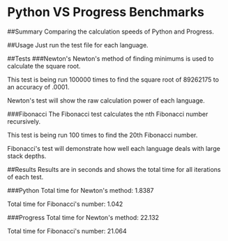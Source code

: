 Python VS Progress Benchmarks
=============================

##Summary
Comparing the calculation speeds of Python and Progress.

##Usage
Just run the test file for each language.

##Tests
###Newton's
Newton's method of finding minimums is used to calculate the square root.

This test is being run 100000 times to find the square root of 89262175 to an accuracy of .0001.

Newton's test will show the raw calculation power of each language.

###Fibonacci
The Fibonacci test calculates the nth Fibonacci number recursively.

This test is being run 100 times to find the 20th Fibonacci number.

Fibonacci's test will demonstrate how well each language deals with large stack depths.

##Results
Results are in seconds and shows the total time for all iterations of each test.

###Python
Total time for Newton's method: 1.8387

Total time for Fibonacci's number: 1.042

###Progress
Total time for Newton's method: 22.132

Total time for Fibonacci's number: 21.064
